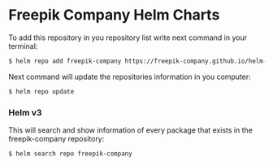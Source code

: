 # Freepik Company Helm Charts

To add this repository in you repository list write next command in your terminal:

```bash
$ helm repo add freepik-company https://freepik-company.github.io/helm-charts/
```

Next command will update the repositories information in you computer:

```bash
$ helm repo update
```

### Helm v3

This will search and show information of every package that exists in the freepik-company repository:

```bash
$ helm search repo freepik-company
```